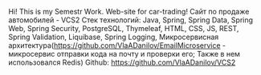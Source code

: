 Hi! This is my Semestr Work. Web-site for car-trading!
 Сайт по продаже автомобилей - VCS2
Стек технологий: Java, Spring, Spring Data, Spring Web, Spring Security, PostgreSQL, Thymeleaf, HTML, CSS, JS, REST, Spring Validation, Liquibase, Spring Logging, Микросервисная архитектура(https://github.com/VlaADanilov/EmailMicroservice - микросервис отправки кода на почту и проверки его; Также в нем использовался Redis)
Github: https://github.com/VlaADanilov/VCS2
